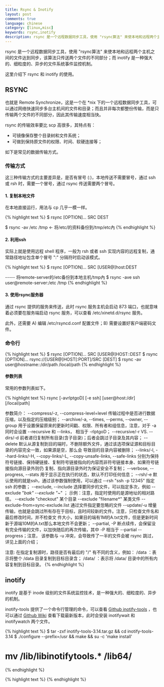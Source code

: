 ```yaml
---
title: Rsync & Inotify
layout: post
comments: true
language: chinese
category: [linux,misc]
keywords: rsync,inotify
description: rsync 是一个远程数据同步工具，使用 "rsync算法" 来使本地和远程两个主机之间的文件达到同步，该算法只传送两个文件的不同部分；而 inotify 是一种强大的、细粒度的、异步的文件系统事件监控机制。这里介绍下 rsync 和 inotify 的使用。
---
```


rsync 是一个远程数据同步工具，使用 "rsync算法" 来使本地和远程两个主机之间的文件达到同步，该算法只传送两个文件的不同部分；而 inotify 是一种强大的、细粒度的、异步的文件系统事件监控机制。

这里介绍下 rsync 和 inotify 的使用。

<!-- more -->

## RSYNC

也就是 Remote Synchronize，这是一个在 *nix 下的一个远程数据同步工具，可以通过网络快速同步多台主机间的文件和目录；而且并非每次都整份传输，而是只传输两个文件的不同部分，因此其传输速度相当快。

rsync 的传输效率要比 scp 高很多，其特点有：

* 可镜像保存整个目录树和文件系统；
* 可做到保持原文件的权限、时间、软硬连接等；

如下是常见的数据传输方式。

### 传输方式

这三种传输方式的主要差异是，是否有冒号 (:)，本地传送不需要冒号，通过 ssh 或 rsh 时，需要一个冒号，通过 rsync 传送需要两个冒号。

#### 1. 复制本地文件

在本地直接运行，用法与 cp 几乎一模一样。

{% highlight text %}
$ rsync [OPTION]... SRC DEST

$ rsync -av /etc /tmp              ← 将/etc/的资料备份到/tmp/etc內
{% endhighlight %}

#### 2. 利用ssh

实际上就是使用远程 shell 程序，一般为 rsh 或者 ssh 实现内容的远程复制，通常路径地址包含单个冒号 ":" 分隔符时启动该模式。

{% highlight text %}
$ rsync [OPTION]... SRC [USER@]host:DEST

----- 将remote-server的/etc备份到本地主机/tmp內
$ rsync -ave ssh user@remote-server:/etc /tmp
{% endhighlight %}

#### 3. 使用rsync服务器

通过 rsync 提供的服务来传送，此时 rsync 服务主机会启动 873 端口，也就意味着必须要在服务端启动 rsync 服务，可以查看 /etc/xinetd.d/rsync 服务。

此外，还需要 A) 编辑 /etc/rsyncd.conf 配置文件；B) 需要设置好客户端密码文件。

<!--
### 认证方式

实际上，对应上述的三种传输方式，也就对应了两种认证方式，分别是 rsync-daemon 认证、ssh 认证。

A) rsync-daemon 需要服务端启动rsync服务，默认监听873端口，可以通过配置文件对服务进行配置。
B) ssh 类似于 scp 工具，可通过系统用户进行认证，并不需要启动rsync服务，只需要安装即可。
-->

### 命令行

{% highlight text %}
$ rsync [OPTION]... SRC [USER@]HOST::DEST
$ rsync [OPTION]... rsync://[USER@]HOST[:PORT]/SRC [DEST]
$ rsync -av user@hostname::/dir/path /local/path
{% endhighlight %}

#### 参数列表

常用的参数列表如下。

{% highlight text %}
rsync [-avrlptgoD] [-e ssh] [user@host:/dir] [/local/path]

参数简介：
  --compress/-z, --compress-level=level
    传输过程中是否进行数据压缩，以及指定的压缩级别；
  --archive/-a, --times, --perms, --owner, --group
    用于设置保留原来的更新时间戳、权限、所有者和组信息，注意，对于 -a 同时会设置 --recursive 和 --links，
    相当于 -rlptgoD；
  --recursive/-r VS. --dirs/-d
    前者递归复制所有目录(含子目录)；后者会跳过子目录及其内容；
  --delete
    默认从源复制到目的端时，不删除额外文件，通过该选项保证源和目标目录的内容完全一致，如果源是空，那么会
    导致目的目录内容被删除；
  --links/-l, --hard-links/-H, --copy-links/-L, --copy-unsafe-links, --safe-links
    分别为保持符号链接、保持硬链接、复制符号链接指向的内容而非符号链接本身、如果符号链接指向源目录外则仍
    复制、指向源目录外时为保证安全不复制；
  --verbose, --progress, --stats
    用于显示正在执行的状态，默认不打印任何信息；
  --rsh/-e
    默认使用的就是ssh，通过该参数强制使用，可以通过 --rsh "ssh -p 12345" 指定 ssh 的参数；
  --exclude, --include
    选择要同步的文件，可以指定多次，例如 --exclude "*bak" --exclude "*~" ；
    示例：注意，指定时使用的是源地址的相对路径。
    --exclude "checkout"    某个目录
    --exclude "filename*"   某类文件
    --exclude-from=sync-exclude.list  通过文件指定要忽略的文件
  --update/-u
    增量传输，也就是会跳过所有存在于目标，且时间较新的文件。注意，只检查文件名和最后修改时间，并不检查文
    件大小，如果目的端有1M的A.txt文件，但是更新时间新于源端10M的A.txt那么本地文件不会更新；
  --partial, -P
    断点续传，会保留没有完全传输的文件，以加快随后的再次传输，其中 -P 相当于 --partial --progress；注意，
    该参数与 -u 冲突，会导致传了一半的文件会被 rsync 跳过，详见上面的介绍；

注意: 在指定复制源时，路径是否有最后的 "/" 有不同的含义，例如：
    /data  ：表示将整个 /data 目录复制到目标目录含；
    /data/ ：表示将 /data/ 目录中的所有内容复制到目标目录。
{% endhighlight %}


## inotify

inotify 是基于 inode 级别的文件系统监控技术，是一种强大的、细粒度的、异步的机制。

<!--
sersync

不需要对被监视的目标打开文件描述符，而且如果被监视目标在可移动介质上，那么在 umount 该介质上的文件系统后，被监视目标对应的 watch 将被自动删除，并且会产生一个 umount 事件。
既可以监视文件，也可以监视目录。
使用系统调用而非 SIGIO 来通知文件系统事件。
使用文件描述符作为接口，因而可以使用通常的文件 I/O 操作select 和 poll 来监视文件系统的变化。


IN_ACCESS : 即文件被访问
IN_MODIFY : 文件被 write
IN_ATTRIB : 文件属性被修改，如 chmod、chown、touch 等
IN_CLOSE_WRITE : 可写文件被 close
IN_CLOSE_NOWRITE : 不可写文件被 close
IN_OPEN : 文件被open
IN_MOVED_FROM : 文件被移走,如 mv
IN_MOVED_TO : 文件被移来，如 mv、cp
IN_CREATE : 创建新文件
IN_DELETE : 文件被删除，如 rm
IN_DELETE_SELF : 自删除，即一个可执行文件在执行时删除自己
IN_MOVE_SELF : 自移动，即一个可执行文件在执行时移动自己
IN_UNMOUNT : 宿主文件系统被 umount
IN_CLOSE : 文件被关闭，等同于(IN_CLOSE_WRITE | IN_CLOSE_NOWRITE)
IN_MOVE : 文件被移动，等同于(IN_MOVED_FROM | IN_MOVED_TO)


/proc/sys/fs/inotify/max_queued_events 默认值: 16384 该文件中的值为调用inotify_init时分配给inotify instance中可排队的event的数目的最大值，超出这个值得事件被丢弃，但会触发IN_Q_OVERFLOW事件

/proc/sys/fs/inotify/max_user_instances 默认值: 128 指定了每一个real user ID可创建的inotify instatnces的数量上限

/proc/sys/fs/inotify/max_user_watches 默认值: 8192 指定了每个inotify instance相关联的watches的上限

注意: max_queued_events 是 Inotify 管理的队列的最大长度，文件系统变化越频繁，这个值就应该越大
如果你在日志中看到Event Queue Overflow，说明max_queued_events太小需要调整参数后再次使用.
-->

inotify-tools 提供了一个命令行管理的命令，可以查看 [Github inotify-tools](https://github.com/rvoicilas/inotify-tools) ，也可以通过 [Github Wiki](https://github.com/rvoicilas/inotify-tools/wiki) 查看下载最新版本，此时会安装 inotifywait 和 inotifywatch 两个文件。

{% highlight text %}
$ tar -zxf inotify-tools-3.14.tar.gz && cd inotify-tools-3.14
$ ./configure --prefix=/usr && make && su -c 'make install'
# mv /lib/libinotifytools.* /lib64/
{% endhighlight %}


<!--
inotifywait可以在当事件发生一次时就退出，或者一直执行。
<ul><li>
    @&lt;file&gt;<br>
    当监控一个目录时，可以设置不监控某个文件，可以使用该选项去除一些文件。</li><br><li>

    --fromfile<br>
    从文件读取需要监视的文件或排除的文件，一个文件一行，排除的文件以@开头。</li><br><li>

    -e , --event<br>
    指定监视的事件。</li><br><li>

    -m, --monitor<br>
    接收到一个事情而不退出，无限期地执行。默认的行为是接收到一个事情后立即退出。</li><br><li>

    -d, --daemon<br>
    跟--monitor一样，除了是在后台运行，需要指定--outfile把事情输出到一个文件。也意味着使用了--syslog。</li><br><li>

    -o, --outfile<br>
    输出事情到一个文件而不是标准输出。</li><br><li>

    -s, --syslog<br>
    输出错误信息到系统日志。</li><br><li>

    -r, --recursive<br>
    监视一个目录下的所有子目录。</li><br><li>

    -q, --quiet<br>
    指定一次，不会输出详细信息，指定二次，除了致命错误，不会输出任何信息。</li><br><li>

    --timefmt<br>
    指定时间格式，用于--format选项中的%T格式。</li><br><li>

    --format<br>
    指定输出格式。 %w 表示发生事件的目录 %f 表示发生事件的文件 %e 表示发生的事件 %Xe 事件以“X"分隔 %T 使用由--timefmt定义的时间格式</li><br><li>


--exclude
正则匹配需要排除的文件，大小写敏感。
--excludei
正则匹配需要排除的文件，忽略大小写。
-t , --timeout
设置超时时间，如果为0，则无限期地执行下去。
-c, --csv
输出csv格式。

access  文件读取
modify  文件更改。
attrib  文件属性更改，如权限，时间戳等。
close_write     以可写模式打开的文件被关闭，不代表此文件一定已经写入数据。
close_nowrite   以只读模式打开的文件被关闭。
close   文件被关闭，不管它是如何打开的。
open    文件打开。
moved_to    一个文件或目录移动到监听的目录，即使是在同一目录内移动，此事件也触发。
moved_from  一个文件或目录移出监听的目录，即使是在同一目录内移动，此事件也触发。
move    包括moved_to和 moved_from
move_self   文件或目录被移除，之后不再监听此文件或目录。
create  文件或目录创建
delete  文件或目录删除
delete_self     文件或目录移除，之后不再监听此文件或目录
unmount     文件系统取消挂载，之后不再监听此文件系统。

<ul><li>
    监控 java 目录，通过 cat test/foo 测试。
    <pre>$ inotifywait test</pre></li><br><li>

    等待httpd相关的信息。
<pre>
#!/bin/sh
while inotifywait -e modify /var/log/messages; do
    if tail -n1 /var/log/messages | grep httpd; then
        kdialog --msgbox "Apache needs love!"
    fi
done
</pre></li><br><li>

    监控~/test，同时执行如下命 touch ~/test/badfile、touch ~/test/goodfile, rm ~/test/badfile 。
    <pre>$ inotifywait -m -r --format '%:e %f' ~/test</pre></li><br><li>


#!/bin/bash
src=/var/www
des=backup@192.168.1.200::web
/usr/local/bin/inotifywait -mrq --timefmt '%d/%m/%y %H:%M' --format '%T %w%f' \
-e modify,delete,create,attrib ${src} \
| while read x
    do
        /usr/bin/rsync -avz --delete --progress $src $des --password-file=/root/rsyncpass &&
        echo "$x was rsynced" &lt;&lt; /var/log/rsync.log
    done


注释：
inotifywait
-m：保持监听事件。
-r：递归查看目录。
-q：打印出事件。
-e modify,delete,create,attrib：监听写入，删除，创建，属性改变事件。

rsync
-a：存档模式，相当于使用-rlptgoD。
-v：详细模式输出。
-z：传输过程中压缩文件。

为脚本加执行权限：

chmod +x /root/rsync.sh

在rc.local加入自启动：



<pre>
#!/bin/bash
host=192.168.1.15
src=/tmp/
des=web
user=webuser
inotifywait -mrq --timefmt '%d/%m/%y %H:%M' --format '%T %w%f%e' -e modify,delete,create,attrib $src while read files
do
/usr/bin/rsync -vzrtopg --delete --progress --password-file=/usr/local/rsync/rsync.passwd $src $user@$host::$des
echo "${files} was rsynced" &gt;&gt;/tmp/rsync.log 2&gt;&amp;1
done</pre>

while inotifywait -qq -e create --exclude '\.(swp|txt|tmp)' /pis/src; do
    sleep 1
    gcc /pis/src/main.cpp -o /pis/bin/pistat
    chmod +x /pis/bin/*
done
</li></ul>
</p>


http://www.ttlsa.com/web/let-infotify-rsync-fast/

sersync





## inotify

Inotify 一种强大的、细粒度的、异步文件系统监控机制，它满足各种各样的文件监控需要，可以监控文件系统的访问属性、读写属性、权限属性、删除创建、移动等操作，可以监控文件发生的一切变化。

在 Linux 中，同时提供了 [inotify-tools](https://github.com/rvoicilas/inotify-tools) 工具，以命令行的方式将相关接口暴露出来。

### 参数调节

在 Linux 中很多进程会通过 inotify 来监控目录文件的变化，实际上，内核会对总的监控数量进行限制，控制对内核中内存的开销，当超过了一定的数量之后就会报错。

----- 每个用户可以创建inotify实例的上限
# cat /proc/sys/fs/inotify/max_user_instances
----- 每个实例可监控的最大目录/文件数，如果需要监控的文件多可以增加
# cat /proc/sys/fs/inotify/max_user_watches
----- 每个实例中的队列长度，超过该值后会被丢弃，并触发IN_Q_OVERFLOW事件
# cat /proc/sys/fs/inotify/max_queued_evnets

在内核中，当一个实例上增加一个监控对象时 (目录或文件) ，一般会增加 540B(32-bits) 1KB(64-bits) 。

当排查问题时，可以通过如下的方式查看那些进程占用较多。

find /proc/*/fd -lname anon_inode:inotify |
   cut -d/ -f3 |
   xargs -I '{}' -- ps --no-headers -o '%p %U %c' -p '{}' |
   uniq -c |
   sort -nr
https://www.ibm.com/developerworks/cn/linux/l-inotify/index.html
-->


















{% highlight text %}
{% endhighlight %}
